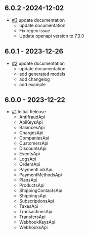 ## 6.0.2 -2024-12-02
* [#3](https://github.com/conekta/conekta-dart/pull/2) update documentation
  * update documentation
  * Fix regex issue
  * Update openapi version to 7.3.0
## 6.0.1 - 2023-12-26
* [#2](https://github.com/conekta/conekta-dart/pull/2) update documentation
  * update documentation
  * add generated models
  * add changelog
  * add example

## 6.0.0 - 2023-12-22
* [#1](https://github.com/conekta/conekta-dart/pull/1) Initial Release
  * AntifraudApi
  * ApiKeysApi
  * BalancesApi
  * ChargesApi
  * CompaniesApi
  * CustomersApi
  * DiscountsApi
  * EventsApi
  * LogsApi
  * OrdersApi
  * PaymentLinkApi
  * PaymentMethodsApi
  * PlansApi
  * ProductsApi
  * ShippingContactsApi
  * ShippingsApi
  * SubscriptionsApi
  * TaxesApi
  * TransactionsApi
  * TransfersApi
  * WebhookKeysApi
  * WebhooksApi
